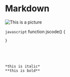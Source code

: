 # Markdown

![This is a picture](http://3.bp.blogspot.com/-t9e7S8huhaQ/VBMVN6CbNGI/AAAAAAAAA14/02am46_jiJM/s1600/Big_smile.png)

```javascript```
	function jscode() {

	}
```




*this is italic*
**this is bold**
